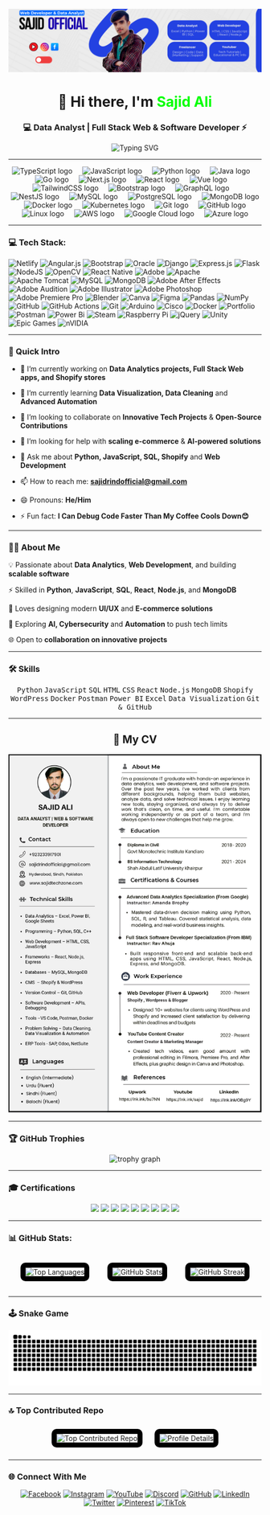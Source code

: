 ![logo](https://github.com/sajidexpertise/sajidexpertise/blob/main/Header%20Banner.png)
<!-- HEADER -->
<h1 align="center">👋 Hi there, I'm <span style="color:#00FF00;">Sajid Ali</span></h1>
<h3 align="center">💻 Data Analyst | Full Stack Web & Software Developer ⚡</h3>

<p align="center">
  <img src="https://readme-typing-svg.herokuapp.com?font=Fira+Code&weight=500&size=22&pause=1000&color=00FF00&center=true&vCenter=true&width=600&lines=Data+Analyst+%7C+Web+%26+Software+Developer;Full+Stack+Dev+%7C+React+%7C+Node.js+%7C+MongoDB;Python+%7C+SQL+%7C+C%2B%2B;Digital+Marketer+%7C+E-commerce+Specialist;Always+Learning+%26+Building+Cool+Stuff" alt="Typing SVG" />
</p>

---

<div align="center">
  <!-- Programming Languages -->
  <img src="https://skillicons.dev/icons?i=ts" height="60" alt="TypeScript logo" />
  <img width="12" />
  <img src="https://skillicons.dev/icons?i=js" height="60" alt="JavaScript logo" />
  <img width="12" />
  <img src="https://skillicons.dev/icons?i=py" height="60" alt="Python logo" />
  <img width="12" />
  <img src="https://skillicons.dev/icons?i=java" height="60" alt="Java logo" />
  <img width="12" />
  <img src="https://skillicons.dev/icons?i=go" height="60" alt="Go logo" />
  <img width="12" />

  <!-- Frameworks & Libraries -->
  <img src="https://skillicons.dev/icons?i=nextjs" height="60" alt="Next.js logo" />
  <img width="12" />
  <img src="https://skillicons.dev/icons?i=react" height="60" alt="React logo" />
  <img width="12" />
  <img src="https://skillicons.dev/icons?i=vue" height="60" alt="Vue logo" />
  <img width="12" />
  <img src="https://skillicons.dev/icons?i=tailwind" height="60" alt="TailwindCSS logo" />
  <img width="12" />
  <img src="https://skillicons.dev/icons?i=bootstrap" height="60" alt="Bootstrap logo" />
  <img width="12" />
  <img src="https://skillicons.dev/icons?i=graphql" height="60" alt="GraphQL logo" />
  <img width="12" />
  <img src="https://skillicons.dev/icons?i=nestjs" height="60" alt="NestJS logo" />
  <img width="12" />

  <!-- Databases -->
  <img src="https://skillicons.dev/icons?i=mysql" height="60" alt="MySQL logo" />
  <img width="12" />
  <img src="https://skillicons.dev/icons?i=postgres" height="60" alt="PostgreSQL logo" />
  <img width="12" />
  <img src="https://skillicons.dev/icons?i=mongodb" height="60" alt="MongoDB logo" />
  <img width="12" />

  <!-- DevOps & Tools -->
  <img src="https://skillicons.dev/icons?i=docker" height="60" alt="Docker logo" />
  <img width="12" />
  <img src="https://skillicons.dev/icons?i=kubernetes" height="60" alt="Kubernetes logo" />
  <img width="12" />
  <img src="https://skillicons.dev/icons?i=git" height="60" alt="Git logo" />
  <img width="12" />
  <img src="https://skillicons.dev/icons?i=github" height="60" alt="GitHub logo" />
  <img width="12" />
  <img src="https://skillicons.dev/icons?i=linux" height="60" alt="Linux logo" />
  <img width="12" />

  <!-- Cloud -->
  <img src="https://skillicons.dev/icons?i=aws" height="60" alt="AWS logo" />
  <img width="12" />
  <img src="https://skillicons.dev/icons?i=gcp" height="60" alt="Google Cloud logo" />
  <img width="12" />
  <img src="https://skillicons.dev/icons?i=azure" height="60" alt="Azure logo" />
</div>


---

### 💻 Tech Stack:
![Netlify](https://img.shields.io/badge/netlify-%23000000.svg?style=for-the-badge&logo=netlify&logoColor=#00C7B7) ![Angular.js](https://img.shields.io/badge/angular.js-%23E23237.svg?style=for-the-badge&logo=angularjs&logoColor=white) ![Bootstrap](https://img.shields.io/badge/bootstrap-%238511FA.svg?style=for-the-badge&logo=bootstrap&logoColor=white) ![Oracle](https://img.shields.io/badge/Oracle-F80000?style=for-the-badge&logo=oracle&logoColor=white)  ![Django](https://img.shields.io/badge/django-%23092E20.svg?style=for-the-badge&logo=django&logoColor=white) ![Express.js](https://img.shields.io/badge/express.js-%23404d59.svg?style=for-the-badge&logo=express&logoColor=%2361DAFB) ![Flask](https://img.shields.io/badge/flask-%23000.svg?style=for-the-badge&logo=flask&logoColor=white)  ![NodeJS](https://img.shields.io/badge/node.js-6DA55F?style=for-the-badge&logo=node.js&logoColor=white) ![OpenCV](https://img.shields.io/badge/opencv-%23white.svg?style=for-the-badge&logo=opencv&logoColor=white) ![React Native](https://img.shields.io/badge/react_native-%2320232a.svg?style=for-the-badge&logo=react&logoColor=%2361DAFB) ![Adobe](https://img.shields.io/badge/adobe-%23FF0000.svg?style=for-the-badge&logo=adobe&logoColor=white)  ![Apache](https://img.shields.io/badge/apache-%23D42029.svg?style=for-the-badge&logo=apache&logoColor=white) ![Apache Tomcat](https://img.shields.io/badge/apache%20tomcat-%23F8DC75.svg?style=for-the-badge&logo=apache-tomcat&logoColor=black) ![MySQL](https://img.shields.io/badge/mysql-4479A1.svg?style=for-the-badge&logo=mysql&logoColor=white)  ![MongoDB](https://img.shields.io/badge/MongoDB-%234ea94b.svg?style=for-the-badge&logo=mongodb&logoColor=white)  ![Adobe After Effects](https://img.shields.io/badge/Adobe%20After%20Effects-9999FF.svg?style=for-the-badge&logo=Adobe%20After%20Effects&logoColor=white) ![Adobe Audition](https://img.shields.io/badge/Adobe%20Audition-9999FF.svg?style=for-the-badge&logo=Adobe%20Audition&logoColor=white) ![Adobe Illustrator](https://img.shields.io/badge/adobe%20illustrator-%23FF9A00.svg?style=for-the-badge&logo=adobe%20illustrator&logoColor=white) ![Adobe Photoshop](https://img.shields.io/badge/adobe%20photoshop-%2331A8FF.svg?style=for-the-badge&logo=adobe%20photoshop&logoColor=white) ![Adobe Premiere Pro](https://img.shields.io/badge/Adobe%20Premiere%20Pro-9999FF.svg?style=for-the-badge&logo=Adobe%20Premiere%20Pro&logoColor=white) ![Blender](https://img.shields.io/badge/blender-%23F5792A.svg?style=for-the-badge&logo=blender&logoColor=white) ![Canva](https://img.shields.io/badge/Canva-%2300C4CC.svg?style=for-the-badge&logo=Canva&logoColor=white) ![Figma](https://img.shields.io/badge/figma-%23F24E1E.svg?style=for-the-badge&logo=figma&logoColor=white) ![Pandas](https://img.shields.io/badge/pandas-%23150458.svg?style=for-the-badge&logo=pandas&logoColor=white) ![NumPy](https://img.shields.io/badge/numpy-%23013243.svg?style=for-the-badge&logo=numpy&logoColor=white) ![GitHub](https://img.shields.io/badge/github-%23121011.svg?style=for-the-badge&logo=github&logoColor=white) ![GitHub Actions](https://img.shields.io/badge/github%20actions-%232671E5.svg?style=for-the-badge&logo=githubactions&logoColor=white) ![Git](https://img.shields.io/badge/git-%23F05033.svg?style=for-the-badge&logo=git&logoColor=white) ![Arduino](https://img.shields.io/badge/-Arduino-00979D?style=for-the-badge&logo=Arduino&logoColor=white) ![Cisco](https://img.shields.io/badge/cisco-%23049fd9.svg?style=for-the-badge&logo=cisco&logoColor=black) ![Docker](https://img.shields.io/badge/docker-%230db7ed.svg?style=for-the-badge&logo=docker&logoColor=white) ![Portfolio](https://img.shields.io/badge/Portfolio-%23000000.svg?style=for-the-badge&logo=firefox&logoColor=#FF7139) ![Postman](https://img.shields.io/badge/Postman-FF6C37?style=for-the-badge&logo=postman&logoColor=white) ![Power Bi](https://img.shields.io/badge/power_bi-F2C811?style=for-the-badge&logo=powerbi&logoColor=black) ![Steam](https://img.shields.io/badge/steam-%23000000.svg?style=for-the-badge&logo=steam&logoColor=white) ![Raspberry Pi](https://img.shields.io/badge/-Raspberry_Pi-C51A4A?style=for-the-badge&logo=Raspberry-Pi) ![jQuery](https://img.shields.io/badge/jquery-%230769AD.svg?style=for-the-badge&logo=jquery&logoColor=white) ![Unity](https://img.shields.io/badge/unity-%23000000.svg?style=for-the-badge&logo=unity&logoColor=white) ![Epic Games](https://img.shields.io/badge/epicgames-%23313131.svg?style=for-the-badge&logo=epicgames&logoColor=white) ![nVIDIA](https://img.shields.io/badge/nVIDIA-%2376B900.svg?style=for-the-badge&logo=nVIDIA&logoColor=white)  

---

### 👋 Quick Intro  

- 🔭 I’m currently working on **Data Analytics projects, Full Stack Web apps, and Shopify stores**
    
- 🌱 I’m currently learning **Data Visualization, Data Cleaning** and **Advanced Automation**
  
- 👯 I’m looking to collaborate on **Innovative Tech Projects** & **Open-Source Contributions**
  
- 🤔 I’m looking for help with **scaling e-commerce** & **AI-powered solutions**
  
- 💬 Ask me about **Python, JavaScript, SQL, Shopify** and **Web Development**
  
- 📫 How to reach me: **[sajidrindofficial@gmail.com](mailto:sajidrindofficial@gmail.com)**
  
- 😄 Pronouns: **He/Him**
  
- ⚡ Fun fact: **I Can Debug Code Faster Than My Coffee Cools Down😊**  

---

### 👨‍💻 About Me

💡 Passionate about **Data Analytics**, **Web Development**, and building **scalable software**  

⚡ Skilled in **Python**, **JavaScript**, **SQL**, **React**, **Node.js**, and **MongoDB**  

🎨 Loves designing modern **UI/UX** and **E-commerce solutions**  

🚀 Exploring **AI, Cybersecurity** and **Automation** to push tech limits  

🌐 Open to **collaboration on innovative projects**  

---

### 🛠 Skills
<p align="center">
  <kbd>Python</kbd> <kbd>JavaScript</kbd> <kbd>SQL</kbd> <kbd>HTML</kbd> <kbd>CSS</kbd> <kbd>React</kbd> <kbd>Node.js</kbd> <kbd>MongoDB</kbd> 
  <kbd>Shopify</kbd> <kbd>WordPress</kbd> <kbd>Docker</kbd> <kbd>Postman</kbd> <kbd>Power BI</kbd> <kbd>Excel</kbd> <kbd>Data Visualization</kbd> <kbd>Git & GitHub</kbd>
</p>

---

<h2 align="center">📄 My CV</h2>
<p align="center">
  <img src="https://github.com/sajidexpertise/sajidexpertise/blob/main/Job%20Ready%20White%20CV_page-0001.jpg" 
       alt="My CV" 
       width="800" />
</p>

---

### 🏆 GitHub Trophies
<div align="center">
  <img src="https://github-profile-trophy.vercel.app?username=maurodesouza&theme=dracula&column=-1&row=1&margin-w=8&margin-h=8&no-bg=false&no-frame=false&order=4" height="130" alt="trophy graph"  />
</div>

---

### 🎓 Certifications
<p align="center">
  <a href="https://www.credly.com/badges/0f92e4d2-a771-44dc-bb1c-84faa2a1258f/public_url" target="_blank"><img src="https://images.credly.com/size/680x680/images/ec9c50a6-1253-4eec-a503-765dda21b6d5/image.png" height="90" /></a>
  <a href="https://www.credly.com/badges/40bb56f9-6161-4822-a33f-ebe53981ac1a/public_url" target="_blank"><img src="https://images.credly.com/size/680x680/images/f27f6292-ff4c-4809-9390-df028e93fc31/image.png" height="90" /></a>
  <a href="https://www.credly.com/badges/7f92871d-6846-4f72-b248-2281fae3e07c/public_url" target="_blank"><img src="https://images.credly.com/size/680x680/images/43eabfbc-06d4-4633-9be0-0f56cfbdb607/image.png" height="90" /></a>
   <a href="https://www.credly.com/badges/db065b8a-5331-4e58-ba65-4a33adeb4f46/public_url" target="_blank"><img src="https://images.credly.com/size/680x680/images/e747147a-9300-4795-8b38-704a133bed88/Coursera_20Front_20end_20Development_20with_20React_20V2.png" height="90" /></a>
  <a href="https://www.credly.com/badges/4e249491-23e2-4e45-b7fc-bd09007a681f/public_url" target="_blank"><img src="https://images.credly.com/size/680x680/images/9da91d2f-91b8-4c4d-91bd-effe06d61721/blob" height="90" /></a>
  <a href="https://www.credly.com/badges/f39e1cc4-b9c7-4c63-89c2-ea826a7058af/public_url" target="_blank"><img src="https://images.credly.com/size/680x680/images/09490195-093b-4c9f-9f31-bdc434e66a23/Coursera_20Introduction_20to_20HTML_20CSS_20and_20JavaScript.png" height="90" /></a>
  <a href="https://www.credly.com/badges/25de65cd-27a6-4d00-a7d9-d85c719d110a/public_url" target="_blank"><img src="https://images.credly.com/size/680x680/images/34bc57a9-659c-4500-ac30-48d50b942478/image.png" height="90" /></a>
  <a href="https://www.credly.com/badges/24735700-d67a-4847-b08c-6da461e58e65/public_url" target="_blank"><img src="https://images.credly.com/size/680x680/images/b9c920bf-d696-4554-bfdb-828c973abd4d/image.png" height="90" /></a>
  <a href="https://www.credly.com/badges/0329db85-0b36-4359-b524-b588f1314500/public_url" target="_blank"><img src="https://images.credly.com/size/680x680/images/99ac9d76-89ad-42d9-abad-0b3167c4c566/image.png" height="90" /></a>
</p>

---

### 📊 GitHub Stats:

<p align="center">
  <img 
    src="https://github-readme-stats.vercel.app/api/top-langs/?username=sajidexpertise&theme=default&hide_border=false&include_all_commits=true&count_private=false&layout=compact" 
    height="120" 
    style="border: 10px solid black; border-radius: 10px; margin: 16px;" 
    alt="Top Languages" 
    />
  <img 
    src="https://github-readme-stats.vercel.app/api?username=sajidexpertise&theme=default&hide_border=false&include_all_commits=true&count_private=false" 
    height="120" 
    style="border: 10px solid black; border-radius: 10px; margin: 16px;" 
    alt="GitHub Stats" 
  />
  <img 
    src="https://nirzak-streak-stats.vercel.app/?user=sajidexpertise&theme=default&hide_border=false" 
    height="120" 
    style="border: 10px solid black; border-radius: 10px; margin: 16px;" 
    alt="GitHub Streak" 
</p>

---

### 🕹️ Snake Game

<picture>
  <source
    media="(prefers-color-scheme: dark)"
    srcset="https://raw.githubusercontent.com/platane/snk/output/github-contribution-grid-snake-dark.svg"
  />
  <source
    media="(prefers-color-scheme: dark)"
    srcset="https://raw.githubusercontent.com/platane/snk/output/github-contribution-grid-snake.svg"
  />
  <img
    alt="github contribution grid snake animation"
    src="https://raw.githubusercontent.com/platane/snk/output/github-contribution-grid-snake.svg"
  />
</picture>

---

### 🔝 Top Contributed Repo

<p align="center">
  <img 
    src="https://github-contributor-stats.vercel.app/api?username=sajidexpertise&limit=5&theme=default&combine_all_yearly_contributions=true" 
    height="130" 
    style="border: 10px solid #000000; border-radius: 10px; margin: 10px;" 
    alt="Top Contributed Repo" 
  />
  <img 
    src="https://github-profile-summary-cards.vercel.app/api/cards/profile-details?username=sajidexpertise&theme=default" 
    height="130" 
    style="border: 10px solid #000000; border-radius: 10px; margin: 10px;" 
    alt="Profile Details" 
  />
</p>


---

### 🌐 Connect With Me
<p align="center">
  <a href="https://www.facebook.com/sajidexpertise"><img src="https://img.icons8.com/color/48/facebook.png" alt="Facebook"/></a>
  <a href="https://instagram.com/sajidexpertise"><img src="https://img.icons8.com/color/48/instagram-new.png" alt="Instagram"/></a>
  <a href="https://youtube.com/@sajidexpertise"><img src="https://img.icons8.com/color/48/youtube-play.png" alt="YouTube"/></a>
  <a href="https://discord.com/users/1076402381388009534"><img src="https://img.icons8.com/color/48/discord.png" alt="Discord"/></a>
  <a href="https://github.com/sajidexpertise"><img src="https://img.icons8.com/ios-filled/50/github.png" alt="GitHub"/></a>
  <a href="https://www.linkedin.com/in/sajidexpertise"><img src="https://img.icons8.com/color/48/linkedin.png" alt="LinkedIn"/></a>
  <a href="https://x.com/sajidexpertise"><img src="https://img.icons8.com/color/48/twitter--v1.png" alt="Twitter"/></a>
  <a href="https://www.pinterest.com/sajidexpertise/"><img src="https://img.icons8.com/color/48/pinterest.png" alt="Pinterest"/></a>
  <a href="https://tiktok.com/@sajidexpertise"><img src="https://img.icons8.com/color/48/tiktok--v1.png" alt="TikTok"/></a>
</p>


